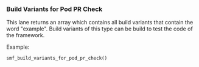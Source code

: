 ### Build Variants for Pod PR Check
This lane returns an array which contains all build variants that contain the word "example". Build variants of this type can be build to test the code of the framework.

Example:

```
smf_build_variants_for_pod_pr_check()
```